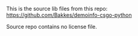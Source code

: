 This is the source lib files from this repo: https://github.com/Bakkes/demoinfo-csgo-python

Source repo contains no license file.